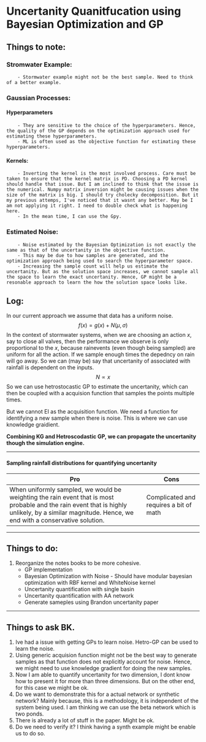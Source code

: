 # Uncertanity Quanitfucation using Bayesian Optimization and GP

## Things to note:
### Stromwater Example:
        - Stormwater example might not be the best sample. Need to think of a better example.
### Gaussian Processes:
#### Hyperparameters
        - They are sensitive to the choice of the hyperparameters. Hence, the quality of the GP depends on the optimization approach used for estimating these hyperparameters.
        - ML is often used as the objective function for estimating these hyperparameters.
#### Kernels:
        - Inverting the kernel is the most involved process. Care must be taken to ensure that the kernel matrix is PD. Choosing a PD kernel should handle that issue. But I am inclined to think that the issue is the numerical. Numpy matrix inversion might be causing issues when the size of the matrix is big. I should try cholecky decomposition. But it my previous attemps, I've noticed that it wasnt any better. May be I am not applying it right. I need to double check what is happening here. 
        - In the mean time, I can use the Gpy.

### Estimated Noise:
        - Noise estimated by the Bayesian Optimization is not exactly the same as that of the uncertanity in the objective function. 
        - This may be due to how samples are generated, and the optimization approach being used to search the hyperparameter space. 
        - Increasing the sample count will help us estimate the uncertanity. But as the solution space increases, we cannot sample all the space to learn the exact uncertanity. Hence, GP might be a resonable approach to learn the how the solution space looks like.

## Log:

In our current approach we assume that data has a uniform noise. 
$$ f(x) = g(x) + N(\mu, \sigma)$$
In the context of stormwater systems, when we are choosing an action $x$, say to close all valves, then the performance we observe is only proportional to the $x$, because rainevents (even though being sampled) are uniform for all the action. If we sample enough times the depedncy on rain will go away. So we can (may be) say that uncertanity of associated with rainfall is dependent on the inputs.
$$ N \propto x$$
So we can use hetrostocastic GP to estimate the uncertanity, which can then be coupled with a acquision function that samples the points multiple times.

But we cannot EI as the acquisition function. We need a function for identifying a new sample when there is noise. 
This is where we can use knowledge graidient. 

**Combining KG and Hetroscodastic GP, we can propagate the uncertanity though the simulation engine.**

-----------

#### Sampling rainfall distributions for quantifying uncertanity

| Pro | Cons |
| --- | -----|
|When uniformly sampled, we would be weighting the rain event that is most probable and the rain event that is highly unlikely, by a similar magnitude. Hence, we end with a conservative solution. | Complicated and requires a bit of math |

-----------


## Things to do:
1. Reorganize the notes books to be more cohesive.
    - GP implementation 
    - Bayesian Optimization with Noise - Should have modular bayesian optimization with RBF kernel and WhiteNoise kernel 
    - Uncertanity quantification with single basin 
    - Uncertanity quantification with AA network
    - Generate sameples using Brandon uncertanity paper


--------------
## Things to ask BK.
1. Ive had a issue with getting GPs to learn noise. Hetro-GP can be used to learn the noise. 
2. Using generic acquision function might not be the best way to generate samples as that function does not explicitly account for noise. Hence, we might need to use knowledge gradient for doing the new samples.
3. Now I am able to quantify uncertanity for two dimension, I dont know how to present it for more than three dimensions. But on the other end, for this case we might be ok.
4. Do we want to demonstrate this for a actual network or synthetic network? Mainly because, this is a methodology, it is independent of the system being used. I am thinking we can use the beta network which is two ponds. 
5. There is already a lot of stuff in the paper. Might be ok.
6. Do we need to verify it? I think having a synth example might be enable us to do so.

